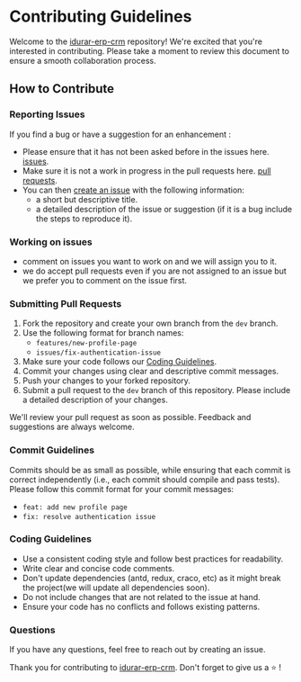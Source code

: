 # Contributing Guidelines

Welcome to the [idurar-erp-crm](<[idurar-erp-crm](https://github.com/idurar/idurar-erp-crm)>) repository! We're excited that you're interested in contributing. Please take a moment to review this document to ensure a smooth collaboration process.

## How to Contribute

### Reporting Issues

If you find a bug or have a suggestion for an enhancement :

- Please ensure that it has not been asked before in the issues here. [issues](https://github.com/idurar/idurar-erp-crm/issues).
- Make sure it is not a work in progress in the pull requests here. [pull requests](https://github.com/idurar/idurar-erp-crm/pulls).
- You can then [create an issue](https://github.com/idurar/idurar-erp-crm/issues/new/choose) with the following information:
  - a short but descriptive title.
  - a detailed description of the issue or suggestion (if it is a bug include the steps to reproduce it).

### Working on issues

- comment on issues you want to work on and we will assign you to it.
- we do accept pull requests even if you are not assigned to an issue but we prefer you to comment on the issue first.

### Submitting Pull Requests

1. Fork the repository and create your own branch from the `dev` branch.
2. Use the following format for branch names:
   - `features/new-profile-page`
   - `issues/fix-authentication-issue`
3. Make sure your code follows our [Coding Guidelines](#coding-guidelines).
4. Commit your changes using clear and descriptive commit messages.
5. Push your changes to your forked repository.
6. Submit a pull request to the `dev` branch of this repository. Please include a detailed description of your changes.

We'll review your pull request as soon as possible. Feedback and suggestions are always welcome.

### Commit Guidelines

Commits should be as small as possible, while ensuring that each commit is
correct independently (i.e., each commit should compile and pass tests).
Please follow this commit format for your commit messages:

- `feat: add new profile page`
- `fix: resolve authentication issue`

### Coding Guidelines

- Use a consistent coding style and follow best practices for readability.
- Write clear and concise code comments.
- Don't update dependencies (antd, redux, craco, etc) as it might break the project(we will update all dependencies soon).
- Do not include changes that are not related to the issue at hand.
- Ensure your code has no conflicts and follows existing patterns.

### Questions

If you have any questions, feel free to reach out by creating an issue.

Thank you for contributing to [idurar-erp-crm](https://github.com/idurar/idurar-erp-crm). Don't forget to give us a :star: !
